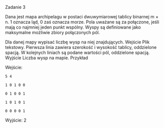 Zadanie 3

Dana jest mapa archipelagu w postaci dwuwymiarowej tablicy binarnej m × n. 1 oznacza ląd, 0 zaś oznacza morze. Pola uważane są za połączone, jeśli mają co najmniej jeden punkt wspólny. Wyspy są definiowane jako maksymalne możliwie zbiory połączonych pól.

Dla danej mapy wypisać liczbę wysp na niej znajdujących.
Wejście
Plik tekstowy. Pierwsza linia zawiera szerokość i wysokość tablicy, oddzielone spacją. W kolejnych liniach są podane wartości pól, oddzielone spacją.	  
Wyjście
Liczba wysp na mapie.
Przykład

Wejście: 

    5 4
   
    1 0 1 0 0
    
    0 1 0 0 1
    
    1 0 1 0 1
    
    0 0 0 0 1
    
Wyjście: 2 
